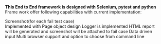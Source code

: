 **This End to End framework is designed with Selenium, pytest and python**  
Frame work offer following capabilities with current implementation:  

Screenshot(for each fail test case)  
Implemented with Page object design
Logger is implemented
HTML report will be generated and screenshot will be attached to fail case
Data driven input
Multi browser support and option to choose from command line 
